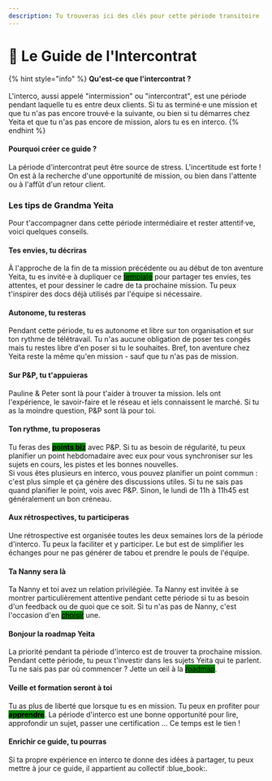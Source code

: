 ```yaml
---
description: Tu trouveras ici des clés pour cette période transitoire !
---
```


# 🔎 Le Guide de l'Intercontrat

{% hint style="info" %}
**Qu'est-ce que l'intercontrat ?**\
\
L'interco, aussi appelé "intermission" ou "intercontrat", est une période pendant laquelle tu es entre deux clients. Si tu as terminé·e une mission et que tu n'as pas encore trouvé·e la suivante, ou bien si tu démarres chez Yeita et que tu n'as pas encore de mission, alors tu es en interco.&#x20;
{% endhint %}

#### Pourquoi créer ce guide ?&#x20;

La période d'intercontrat peut être source de stress. L'incertitude est forte ! On est à la recherche d'une opportunité de mission, ou bien dans l'attente ou à l'affût d'un retour client.&#x20;

### Les tips de Grandma Yeita&#x20;

Pour t'accompagner dans cette période intermédiaire et rester attentif·ve, voici quelques conseils.&#x20;

#### Tes envies, tu décriras

À l'approche de la fin de ta mission précédente ou au début de ton aventure Yeita, tu es invité·e à dupliquer ce [<mark style="background-color:green;">template</mark>](https://docs.google.com/document/d/1rrPGrRID9EDbtuQnLg-PaSwCI0ihNWdpHLhRPfHIXAw/edit?usp=sharing)  pour partager tes envies, tes attentes, et pour dessiner le cadre de ta prochaine mission. Tu peux t'inspirer des docs déjà utilisés par l'équipe si nécessaire.&#x20;

#### Autonome, tu resteras

Pendant cette période, tu es autonome et libre sur ton organisation et sur ton rythme de télétravail. Tu n'as aucune obligation de poser tes congés mais tu restes libre d'en poser si tu le souhaites. Bref, ton aventure chez Yeita reste la même qu'en mission - sauf que tu n'as pas de mission.&#x20;

#### Sur P\&P, tu t'appuieras&#x20;

Pauline & Peter sont là pour t'aider à trouver ta mission. Iels ont l'expérience, le savoir-faire et le réseau et iels connaissent le marché. Si tu as la moindre question, P\&P sont là pour toi.&#x20;

#### Ton rythme, tu proposeras

Tu feras des <mark style="background-color:green;">**points biz**</mark> avec P\&P. Si tu as besoin de régularité, tu peux planifier un point hebdomadaire avec eux pour vous synchroniser sur les sujets en cours, les pistes et les bonnes nouvelles. \
Si vous êtes plusieurs en interco, vous pouvez planifier un point commun : c'est plus simple et ça génère des discussions utiles. Si tu ne sais pas quand planifier le point, vois avec P\&P. Sinon, le lundi de 11h à 11h45 est généralement un bon créneau.&#x20;

#### Aux rétrospectives, tu participeras&#x20;

Une rétrospective est organisée toutes les deux semaines lors de la période d'interco. Tu peux la faciliter et y participer. Le but est de simplifier les échanges pour ne pas générer de tabou et prendre le pouls de l'équipe.&#x20;

#### Ta Nanny sera là&#x20;

Ta Nanny et toi avez un relation privilégiée. Ta Nanny est invitée à se montrer particulièrement attentive pendant cette période si tu as besoin d'un feedback ou de quoi que ce soit. Si tu n'as pas de Nanny, c'est l'occasion d'en [<mark style="background-color:green;">choisir</mark>](../yeita/decouvrir-yeita/rituels-and-suivi-mamie.md) une.&#x20;

#### Bonjour la roadmap Yeita

La priorité pendant ta période d'interco est de trouver ta prochaine mission. Pendant cette période, tu peux t'investir dans les sujets Yeita qui te parlent. Tu ne sais pas par où commencer ? Jette un œil à la [<mark style="background-color:green;">roadmap</mark>](https://www.figma.com/file/PKlEKa3dNhFR9WRugNqsEV/Yeita-Roadmap?type=whiteboard\&node-id=0-1\&t=d7dtWCTRXUtjh72L-0).&#x20;

#### Veille et formation seront à toi&#x20;

Tu as plus de liberté que lorsque tu es en mission. Tu peux en profiter pour <mark style="background-color:green;">**apprendre**</mark>. La période d'interco est une bonne opportunité pour lire, approfondir un sujet, passer une certification ... Ce temps est le tien !

#### Enrichir ce guide, tu pourras&#x20;

Si ta propre expérience en interco te donne des idées à partager, tu peux mettre à jour ce guide, il appartient au collectif :blue\_book:.&#x20;
